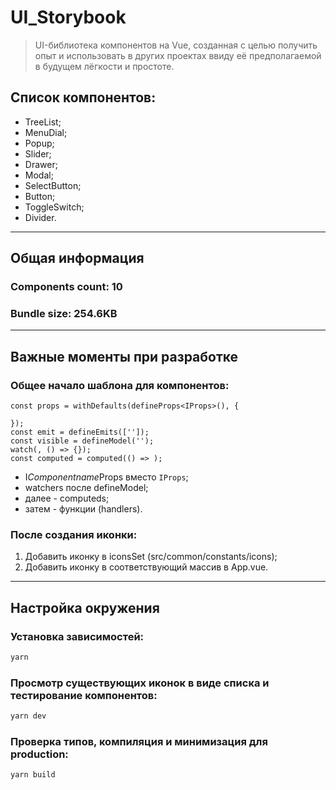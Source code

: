 # UI_Storybook

> UI-библиотека компонентов на Vue, созданная с целью получить опыт
> и использовать в других проектах ввиду её предполагаемой в будущем
> лёгкости и простоте.

## Список компонентов:
- TreeList;
- MenuDial;
- Popup;
- Slider;
- Drawer;
- Modal;
- SelectButton;
- Button;
- ToggleSwitch;
- Divider.

---
## Общая информация
### Components count: 10
### Bundle size: 254.6KB
---
## Важные моменты при разработке
### Общее начало шаблона для компонентов:
```  
const props = withDefaults(defineProps<IProps>(), {  
   
});    
const emit = defineEmits(['']);  
const visible = defineModel('');  
watch(, () => {});  
const computed = computed(() => );  
```
- I*Componentname*Props вместо ```IProps```;
- watchers после defineModel;
- далее - computeds;
- затем - функции (handlers).
### После создания иконки:
1. Добавить иконку в iconsSet (src/common/constants/icons);
2. Добавить иконку в соответствующий массив в App.vue.
---
## Настройка окружения
### Установка зависимостей:
```sh
yarn
```
### Просмотр существующих иконок в виде списка и тестирование компонентов:
```sh
yarn dev
```
### Проверка типов, компиляция и минимизация для production:
```sh
yarn build
```